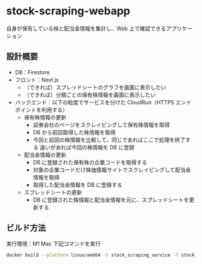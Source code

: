# stock-scraping-webapp

自身が保有している株と配当金情報を集計し、Web 上で確認できるアプリケーション

## 設計概要

- DB：Firestore
- フロント：Next.js
  - （できれば）スプレッドシートのグラフを画面に表示したい
  - （できれば）分類ごとの保有株情報を画面に表示したい
- バックエンド：以下の粒度でサービスを分けた CloudRun（HTTPS エンドポイントを利用する）
  - 保有株情報の更新
    - 証券会社のページをスクレイピングして保有株情報を取得
    - DB から前回取得した株情報を取得
    - 今回と前回の株情報を比較して、同じであればここで処理を終了する
      違いがあれば今回の株情報を DB に登録
  - 配当金情報の更新
    - DB に登録された保有株の企業コードを取得する
    - 対象の企業コードだけ株価情報サイトでスクレイピングして配当金情報を取得
    - 取得した配当金情報を DB に登録する
  - スプレッドシートの更新
    - DB に登録された株情報と配当金情報を元に、スプレッドシートを更新する

## ビルド方法

実行環境：M1 Mac
下記コマンドを実行

```sh
docker build --platform linux/amd64 -t stock_scraping_service -f stock_scraping_service/Dockerfile .
```
